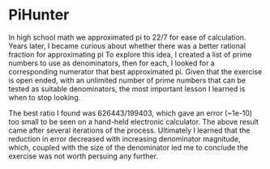 # PiHunter
In high school math we approximated pi to 22/7 for ease of calculation. Years later, I became curious about whether there was a better rational fraction for approximating pi
To explore this idea, I created a list of prime numbers to use as denominators, then for each, I looked for a corresponding numerator that best approximated pi.
Given that the exercise is open ended, with an unlimited number of prime numbers that can be tested as suitable denominators, the most important lesson I learned is when to stop looking.

The best ratio I found was 626443/199403, which gave an error (~1e-10) too small to be seen on a hand-held electronic calculator.
The above result came after several iterations of the process. Ultimately I learned that the reduction in error decreased with increasing denominator magnitude, which, coupled with the size of the denominator led me to conclude the exercise was not worth persuing any further. 
